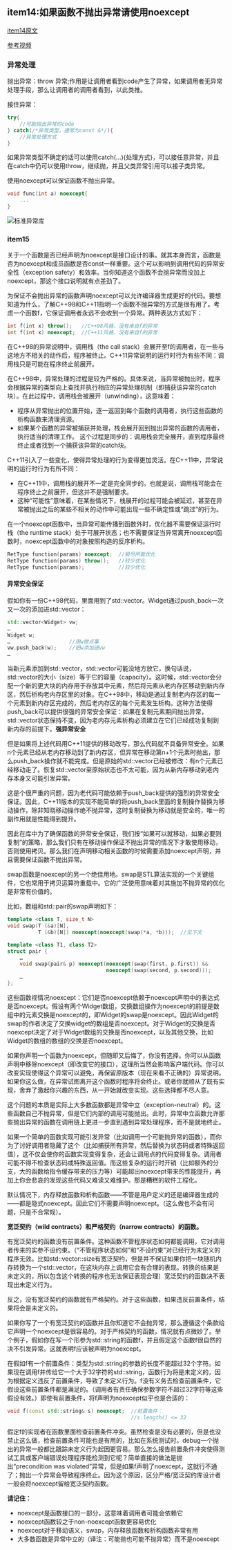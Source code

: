 ## item14:如果函数不抛出异常请使用noexcept

[item14原文](https://cntransgroup.github.io/EffectiveModernCppChinese/3.MovingToModernCpp/item14.html)

[参考视频](https://www.bilibili.com/video/BV1PS4y1H73n/?spm_id_from=333.337.search-card.all.click)

### 异常处理
抛出异常：throw 异常;作用是让调用者看到code产生了异常，如果调用者无异常处理手段，那么让调用者的调用者看到，以此类推。

接住异常：
```C++
try{
    //可能抛出异常的code
} catch(/*异常类型，通常为const &*/){
    //异常处理方式
}
```

如果异常类型不确定的话可以使用catch(...){处理方式}，可以接任意异常，并且在catch中仍可以使用throw，继续抛，并且父类异常引用可以接子类异常。

使用noexcept可以保证函数不抛出异常。
```C++
void func(int a) noexcept{
    ...
}
```

![标准异常库](https://i-blog.csdnimg.cn/blog_migrate/0964610a3de15efc2e3ba3de5b19c8d9.png)

### item15
关于一个函数是否已经声明为noexcept是接口设计的事。就其本身而言，函数是否为noexcept和成员函数是否const一样重要。这个可以影响到调用代码的异常安全性（exception safety）和效率。当你知道这个函数不会抛异常而没加上noexcept，那这个接口说明就有点差劲了。

为保证不会抛出异常的函数声明noexcept可以允许编译器生成更好的代码。要想知道为什么，了解C++98和C++11指明一个函数不抛异常的方式是很有用了。考虑一个函数f，它保证调用者永远不会收到一个异常。两种表达方式如下：
```C++
int f(int x) throw();   //C++98风格，没有来自f的异常
int f(int x) noexcept;  //C++11风格，没有来自f的异常
```

在C++98的异常说明中，调用栈（the call stack）会展开至f的调用者，在一些与这地方不相关的动作后，程序被终止。C++11异常说明的运行时行为有些不同：调用栈只是可能在程序终止前展开。

在C++98中，异常处理的过程是较为严格的。具体来说，当异常被抛出时，程序会根据异常的类型向上查找并执行相应的异常处理机制（即捕获该异常的catch块）。在此过程中，调用栈会被展开（unwinding），这意味着：

* 程序从异常抛出的位置开始，逐一返回到每个函数的调用者，执行这些函数的析构函数来清理资源。
* 如果某个函数的异常被捕获并处理，栈会展开回到抛出异常的函数的调用者，执行适当的清理工作。
这个过程是同步的：调用栈会完全展开，直到程序最终终止或者找到一个捕获该异常的catch块。

C++11引入了一些变化，使得异常处理的行为变得更加灵活。在C++11中，异常说明的运行时行为有所不同：

* 在C++11中，调用栈的展开不一定是完全同步的。也就是说，调用栈可能会在程序终止之前展开，但这并不是强制要求。
* 这种“可能性”意味着，在某些情况下，栈展开的过程可能会被延迟，甚至在异常被抛出之后的某些不相关的动作中可能出现一些不确定性或“跳过”的行为。


在一个noexcept函数中，当异常可能传播到函数外时，优化器不需要保证运行时栈（the runtime stack）处于可展开状态；也不需要保证当异常离开noexcept函数时，noexcept函数中的对象按照构造的反序析构。

```C++
RetType function(params) noexcept;  //极尽所能优化
RetType function(params) throw();   //较少优化
RetType function(params);           //较少优化
```

#### 异常安全保证

假如你有一份C++98代码，里面用到了std::vector<Widget>。Widget通过push_back一次又一次的添加进std::vector：
```C++
std::vector<Widget> vw;
…
Widget w;
…                   //用w做点事
vw.push_back(w);    //把w添加进vw
…
```

当新元素添加到std::vector，std::vector可能没地方放它，换句话说，std::vector的大小（size）等于它的容量（capacity）。这时候，std::vector会分配一个新的更大块的内存用于存放其中元素，然后将元素从老内存区移动到新内存区，然后析构老内存区里的对象。在C++98中，移动是通过复制老内存区的每一个元素到新内存区完成的，然后老内存区的每个元素发生析构。这种方法使得push_back可以提供很强的异常安全保证：如果在复制元素期间抛出异常，std::vector状态保持不变，因为老内存元素析构必须建立在它们已经成功复制到新内存的前提下。**强异常安全**

但是如果将上述代码用C++11提供的移动改写，那么代码就不具备异常安全。如果n个元素已经从老内存移动到了新内存区，但异常在移动第n+1个元素时抛出，那么push_back操作就不能完成。但是原始的std::vector已经被修改：有n个元素已经移动走了。恢复std::vector至原始状态也不太可能，因为从新内存移动到老内存本身又可能引发异常。

这是个很严重的问题，因为老代码可能依赖于push_back提供的强烈的异常安全保证。因此，C++11版本的实现不能简单的将push_back里面的复制操作替换为移动操作，除非知晓移动操作绝不抛异常，这时复制替换为移动就是安全的，唯一的副作用就是性能得到提升。

因此在库中为了确保函数的异常安全保证，我们按“如果可以就移动，如果必要则复制”的策略，那么我们只有在移动操作保证不抛出异常的情况下才敢使用移动，否则使用拷贝。那么我们在声明移动相关函数的时候需要添加noexcept声明，并且需要保证函数不抛出异常。


swap函数是noexcept的另一个绝佳用地。swap是STL算法实现的一个关键组件，它也常用于拷贝运算符重载中。它的广泛使用意味着对其施加不抛异常的优化是非常有价值的。

比如，数组和std::pair的swap声明如下：
```C++
template <class T, size_t N>
void swap(T (&a)[N],
          T (&b)[N]) noexcept(noexcept(swap(*a, *b)));  //见下文

template <class T1, class T2>
struct pair {
    …
    void swap(pair& p) noexcept(noexcept(swap(first, p.first)) &&
                                noexcept(swap(second, p.second)));
    …
};
```

这些函数视情况noexcept：它们是否noexcept依赖于noexcept声明中的表达式是否noexcept。假设有两个Widget数组，交换数组操作为noexcept的前提是数组中的元素交换是noexcept的，即Widget的swap是noexcept。因此Widget的swap的作者决定了交换widget的数组是否noexcept。对于Widget的交换是否noexcept决定了对于Widget数组的交换是否noexcept，以及其他交换，比如Widget的数组的数组的交换是否noexcept。

如果你声明一个函数为noexcept，但随即又后悔了，你没有选择。你可以从函数声明中移除noexcept（即改变它的接口），这理所当然会影响客户端代码。你可以改变实现使得这个异常可以避免，再保留原版本（现在来看不正确的）异常说明。如果你这么做，在异常试图离开这个函数时程序将会终止。或者你就顺从了既有实现，舍弃了激起你兴趣的东西，从一开始就改变实现。这些选择都不尽人意。

这个问题的本质是实际上大多数函数都是异常中立（exception-neutral）的。这些函数自己不抛异常，但是它们内部的调用可能抛出。此时，异常中立函数允许那些抛出异常的函数在调用链上更进一步直到遇到异常处理程序，而不是就地终止。

如果一个简单的函数实现可能引发异常（比如调用一个可能抛异常的函数），而你为了讨好调用者隐藏了这个（比如捕获所有异常，然后替换为状态码或者特殊返回值），这不仅会使你的函数实现变得复杂，还会让调用点的代码变得复杂。调用者可能不得不检查状态码或特殊返回值。而这些复杂的运行时开销（比如额外的分支，大的函数给指令缓存带来的压力等）可能超出noexcept带来的性能提升，再加上你会悲哀的发现这些代码又难读又难维护。那是糟糕的软件工程化。

默认情况下，内存释放函数和析构函数——不管是用户定义的还是编译器生成的——都是隐式noexcept。因此它们不需要声明noexcept。（这么做也不会有问题，只是不合常规）。

**宽泛契约（wild contracts）和严格契约（narrow contracts）的函数。**

有宽泛契约的函数没有前置条件。这种函数不管程序状态如何都能调用，它对调用者传来的实参不设约束。（“不管程序状态如何”和“不设约束”对已经行为未定义的程序无效。比如std::vector::size有宽泛契约，但是并不保证如果你把一块随机内存转换为一个std::vector，在这块内存上调用它会有合理的表现。转换的结果是未定义的，所以包含这个转换的程序也无法保证表现合理）宽泛契约的函数决不表现出未定义行为。

反之，没有宽泛契约的函数就有严格契约。对于这些函数，如果违反前置条件，结果将会是未定义的。

如果你写了一个有宽泛契约的函数并且你知道它不会抛异常，那么遵循这个条款给它声明一个noexcept是很容易的。对于严格契约的函数，情况就有点微妙了。举个例子，假如你在写一个形参为std::string的函数f，并且假定这个函数f很自然的决不引发异常。这就表明f应该被声明为noexcept。

在假如f有一个前置条件：类型为std::string的参数的长度不能超过32个字符。如果现在调用f并传给它一个大于32字符的std::string，函数行为将是未定义的，因为根据定义违反了前置条件，导致了未定义行为。f没有义务去检查前置条件，它假设这些前置条件都是满足的。（调用者有责任确保参数字符不超过32字符等这些假设有效。）即使有前置条件，将f声明为noexcept似乎也是合适的：
```C++
void f(const std::string& s) noexcept;  //前置条件：
                                        //s.length() <= 32 
```

假定f的实现者在函数里面检查前置条件冲突。虽然检查是没有必要的，但是也没禁止这么做，检查前置条件可能也是有用的，比如在系统测试时。debug一个抛出的异常一般都比跟踪未定义行为起因更容易。那么怎么报告前置条件冲突使得测试工具或客户端错误处理程序能检测到它呢？简单直接的做法是抛出“precondition was violated”异常，但是如果f声明了noexcept，这就行不通了；抛出一个异常会导致程序终止。因为这个原因，区分严格/宽泛契约库设计者一般会将noexcept留给宽泛契约函数。

**请记住：**
* noexcept是函数接口的一部分，这意味着调用者可能会依赖它
* noexcept函数较之于non-noexcept函数更容易优化
* noexcept对于移动语义，swap，内存释放函数和析构函数非常有用
* 大多数函数是异常中立的（译注：可能抛也可能不抛异常）而不是noexcept
